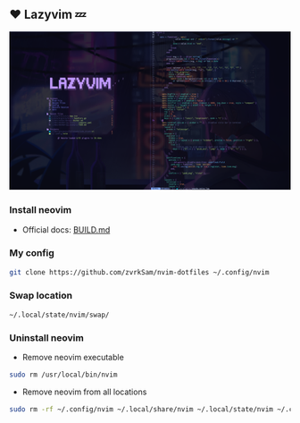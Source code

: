 ## :heart: Lazyvim 💤

![Lazyvim](./images/Lazyvim1.png)

### Install neovim

- Official docs: [BUILD.md](https://github.com/neovim/neovim/blob/master/BUILD.md)

### My config

```bash
git clone https://github.com/zvrkSam/nvim-dotfiles ~/.config/nvim
```

### Swap location

```bash
~/.local/state/nvim/swap/
```

### Uninstall neovim

- Remove neovim executable

```bash
sudo rm /usr/local/bin/nvim
```

- Remove neovim from all locations

```bash
sudo rm -rf ~/.config/nvim ~/.local/share/nvim ~/.local/state/nvim ~/.cache/nvim
```
